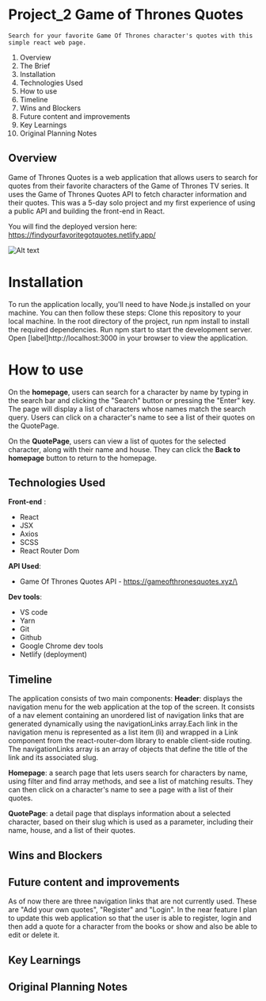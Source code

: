 
# Project_2 Game of Thrones Quotes

`Search for your favorite Game Of Thrones character's quotes with this simple react web page.`

1.  Overview
2.  The Brief
3.  Installation
5.  Technologies Used
6.  How to use
7.  Timeline
7.  Wins and Blockers
8.  Future content and improvements
9.  Key Learnings
10. Original Planning Notes

## Overview

Game of Thrones Quotes is a web application that allows users to search for quotes from their favorite characters of the Game of Thrones TV series. It uses the Game of Thrones Quotes API to fetch character information and their quotes. This was a 5-day solo project and my first experience of using a public API and building the front-end in React.

You will find the deployed version here: https://findyourfavoritegotquotes.netlify.app/

![Alt text](https://i.imgur.com/HncxyCE.png "Optional title")

# Installation

To run the application locally, you'll need to have Node.js installed on your machine. You can then follow these steps:
Clone this repository to your local machine.
In the root directory of the project, run npm install to install the required dependencies.
Run npm start to start the development server.
Open [label]http://localhost:3000 in your browser to view the application.

# How to use

On the **homepage**, users can search for a character by name by typing in the search bar and clicking the "Search" button or pressing the "Enter" key. The page will display a list of characters whose names match the search query. Users can click on a character's name to see a list of their quotes on the QuotePage.

On the **QuotePage**, users can view a list of quotes for the selected character, along with their name and house. They can click the **Back to homepage** button to return to the homepage.

## Technologies Used
 
**Front-end** :
* React
* JSX
* Axios
* SCSS
* React Router Dom

**API Used**:
* Game Of Thrones Quotes API - https://gameofthronesquotes.xyz/\

**Dev tools**:
* VS code
* Yarn
* Git
* Github
* Google Chrome dev tools
* Netlify (deployment)

## Timeline

The application consists of two main components:
**Header**: displays the navigation menu for the web application at the top of the screen. It consists of a nav element containing an unordered list of navigation links that are generated dynamically using the navigationLinks array.Each link in the navigation menu is represented as a list item (li) and wrapped in a Link component from the react-router-dom library to enable client-side routing.
The navigationLinks array is an array of objects that define the title of the link and its associated slug.

**Homepage**: a search page that lets users search for characters by name, using filter and find array methods, and see a list of matching results. They can then click on a character's name to see a page with a list of their quotes.

**QuotePage**: a detail page that displays information about a selected character, based on their slug which is used as a parameter, including their name, house, and a list of their quotes.

## Wins and Blockers



## Future content and improvements

As of now there are three navigation links that are not currently used. These are "Add your own quotes", "Register" and "Login". In the near feature I plan to update this web application so that the user is able to register, login and then add a quote for a character from the books or show and also be able to edit or delete it.

## Key Learnings

## Original Planning Notes
